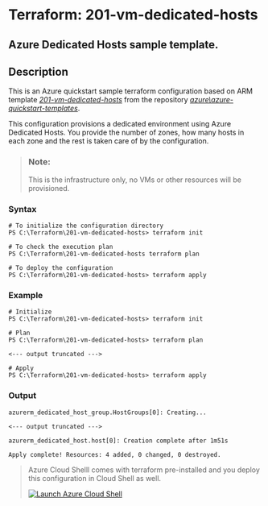 # Terraform: 201-vm-dedicated-hosts
## Azure Dedicated Hosts sample template.
## Description 

This is an Azure quickstart sample terraform configuration based on ARM template *[201-vm-dedicated-hosts](https://github.com/Azure/azure-quickstart-templates/tree/master/201-vm-dedicated-hosts)* from the repository *[azure\azure-quickstart-templates](https://github.com/Azure/azure-quickstart-templates)*.

This configuration provisions a dedicated environment using Azure Dedicated Hosts. You provide the number of zones, how many hosts in each zone and the rest is taken care of by the configuration.

> ### Note:
>This is the infrastructure only, no VMs or other resources will be provisioned.

### Syntax
```
# To initialize the configuration directory
PS C:\Terraform\201-vm-dedicated-hosts> terraform init 

# To check the execution plan
PS C:\Terraform\201-vm-dedicated-hosts terraform plan

# To deploy the configuration
PS C:\Terraform\201-vm-dedicated-hosts> terraform apply
```
### Example
```
# Initialize
PS C:\Terraform\201-vm-dedicated-hosts> terraform init 

# Plan
PS C:\Terraform\201-vm-dedicated-hosts> terraform plan 

<--- output truncated --->

# Apply
PS C:\Terraform\201-vm-dedicated-hosts> terraform apply
```
### Output
```
azurerm_dedicated_host_group.HostGroups[0]: Creating...

<--- output truncated --->

azurerm_dedicated_host.host[0]: Creation complete after 1m51s

Apply complete! Resources: 4 added, 0 changed, 0 destroyed.
```

>Azure Cloud Shelll comes with terraform pre-installed and you deploy this configuration in Cloud Shell as well.
>
>[![](https://shell.azure.com/images/launchcloudshell.png "Launch Azure Cloud Shell")](https://shell.azure.com)